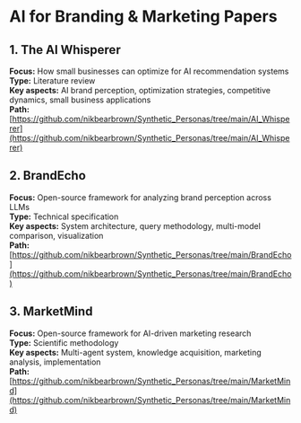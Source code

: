 # AI for Branding & Marketing Papers

## 1. The AI Whisperer
**Focus:** How small businesses can optimize for AI recommendation systems  
**Type:** Literature review  
**Key aspects:** AI brand perception, optimization strategies, competitive dynamics, small business applications  
**Path:** [https://github.com/nikbearbrown/Synthetic_Personas/tree/main/AI_Whisperer](https://github.com/nikbearbrown/Synthetic_Personas/tree/main/AI_Whisperer)

## 2. BrandEcho
**Focus:** Open-source framework for analyzing brand perception across LLMs  
**Type:** Technical specification  
**Key aspects:** System architecture, query methodology, multi-model comparison, visualization  
**Path:** [https://github.com/nikbearbrown/Synthetic_Personas/tree/main/BrandEcho](https://github.com/nikbearbrown/Synthetic_Personas/tree/main/BrandEcho)

## 3. MarketMind
**Focus:** Open-source framework for AI-driven marketing research  
**Type:** Scientific methodology  
**Key aspects:** Multi-agent system, knowledge acquisition, marketing analysis, implementation  
**Path:** [https://github.com/nikbearbrown/Synthetic_Personas/tree/main/MarketMind](https://github.com/nikbearbrown/Synthetic_Personas/tree/main/MarketMind)




[]() 



